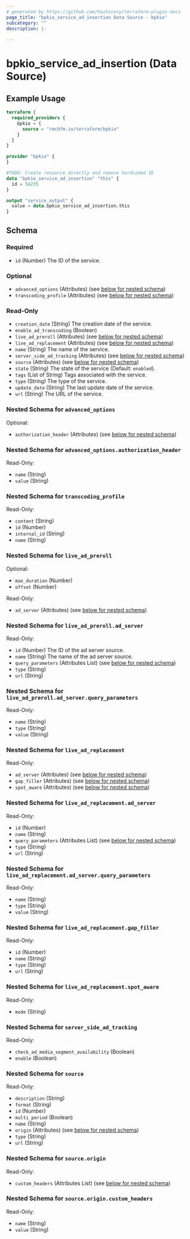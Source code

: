 ```yaml
---
# generated by https://github.com/hashicorp/terraform-plugin-docs
page_title: "bpkio_service_ad_insertion Data Source - bpkio"
subcategory: ""
description: |-
  
---
```


# bpkio_service_ad_insertion (Data Source)



## Example Usage

```terraform
terraform {
  required_providers {
    bpkio = {
      source = "rmcbfm.io/terraform/bpkio"
    }
  }
}

provider "bpkio" {
}

#TODO: Create resource directly and remove hardcoded ID
data "bpkio_service_ad_insertion" "this" {
  id = 54235
}

output "service_output" {
  value = data.bpkio_service_ad_insertion.this
}
```

<!-- schema generated by tfplugindocs -->
## Schema

### Required

- `id` (Number) The ID of the service.

### Optional

- `advanced_options` (Attributes) (see [below for nested schema](#nestedatt--advanced_options))
- `transcoding_profile` (Attributes) (see [below for nested schema](#nestedatt--transcoding_profile))

### Read-Only

- `creation_date` (String) The creation date of the service.
- `enable_ad_transcoding` (Boolean)
- `live_ad_preroll` (Attributes) (see [below for nested schema](#nestedatt--live_ad_preroll))
- `live_ad_replacement` (Attributes) (see [below for nested schema](#nestedatt--live_ad_replacement))
- `name` (String) The name of the service.
- `server_side_ad_tracking` (Attributes) (see [below for nested schema](#nestedatt--server_side_ad_tracking))
- `source` (Attributes) (see [below for nested schema](#nestedatt--source))
- `state` (String) The state of the service (Default: `enabled`).
- `tags` (List of String) Tags associated with the service.
- `type` (String) The type of the service.
- `update_date` (String) The last update date of the service.
- `url` (String) The URL of the service.

<a id="nestedatt--advanced_options"></a>
### Nested Schema for `advanced_options`

Optional:

- `authorization_header` (Attributes) (see [below for nested schema](#nestedatt--advanced_options--authorization_header))

<a id="nestedatt--advanced_options--authorization_header"></a>
### Nested Schema for `advanced_options.authorization_header`

Read-Only:

- `name` (String)
- `value` (String)



<a id="nestedatt--transcoding_profile"></a>
### Nested Schema for `transcoding_profile`

Read-Only:

- `content` (String)
- `id` (Number)
- `internal_id` (String)
- `name` (String)


<a id="nestedatt--live_ad_preroll"></a>
### Nested Schema for `live_ad_preroll`

Optional:

- `max_duration` (Number)
- `offset` (Number)

Read-Only:

- `ad_server` (Attributes) (see [below for nested schema](#nestedatt--live_ad_preroll--ad_server))

<a id="nestedatt--live_ad_preroll--ad_server"></a>
### Nested Schema for `live_ad_preroll.ad_server`

Read-Only:

- `id` (Number) The ID of the ad server source.
- `name` (String) The name of the ad server source.
- `query_parameters` (Attributes List) (see [below for nested schema](#nestedatt--live_ad_preroll--ad_server--query_parameters))
- `type` (String)
- `url` (String)

<a id="nestedatt--live_ad_preroll--ad_server--query_parameters"></a>
### Nested Schema for `live_ad_preroll.ad_server.query_parameters`

Read-Only:

- `name` (String)
- `type` (String)
- `value` (String)




<a id="nestedatt--live_ad_replacement"></a>
### Nested Schema for `live_ad_replacement`

Read-Only:

- `ad_server` (Attributes) (see [below for nested schema](#nestedatt--live_ad_replacement--ad_server))
- `gap_filler` (Attributes) (see [below for nested schema](#nestedatt--live_ad_replacement--gap_filler))
- `spot_aware` (Attributes) (see [below for nested schema](#nestedatt--live_ad_replacement--spot_aware))

<a id="nestedatt--live_ad_replacement--ad_server"></a>
### Nested Schema for `live_ad_replacement.ad_server`

Read-Only:

- `id` (Number)
- `name` (String)
- `query_parameters` (Attributes List) (see [below for nested schema](#nestedatt--live_ad_replacement--ad_server--query_parameters))
- `type` (String)
- `url` (String)

<a id="nestedatt--live_ad_replacement--ad_server--query_parameters"></a>
### Nested Schema for `live_ad_replacement.ad_server.query_parameters`

Read-Only:

- `name` (String)
- `type` (String)
- `value` (String)



<a id="nestedatt--live_ad_replacement--gap_filler"></a>
### Nested Schema for `live_ad_replacement.gap_filler`

Read-Only:

- `id` (Number)
- `name` (String)
- `type` (String)
- `url` (String)


<a id="nestedatt--live_ad_replacement--spot_aware"></a>
### Nested Schema for `live_ad_replacement.spot_aware`

Read-Only:

- `mode` (String)



<a id="nestedatt--server_side_ad_tracking"></a>
### Nested Schema for `server_side_ad_tracking`

Read-Only:

- `check_ad_media_segment_availability` (Boolean)
- `enable` (Boolean)


<a id="nestedatt--source"></a>
### Nested Schema for `source`

Read-Only:

- `description` (String)
- `format` (String)
- `id` (Number)
- `multi_period` (Boolean)
- `name` (String)
- `origin` (Attributes) (see [below for nested schema](#nestedatt--source--origin))
- `type` (String)
- `url` (String)

<a id="nestedatt--source--origin"></a>
### Nested Schema for `source.origin`

Read-Only:

- `custom_headers` (Attributes List) (see [below for nested schema](#nestedatt--source--origin--custom_headers))

<a id="nestedatt--source--origin--custom_headers"></a>
### Nested Schema for `source.origin.custom_headers`

Read-Only:

- `name` (String)
- `value` (String)
